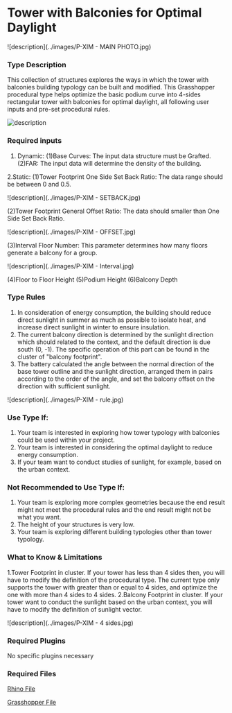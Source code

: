 # Tower with Balconies for Optimal Daylight

![description](../images/P-XIM - MAIN PHOTO.jpg)

<!-- ![description of image](/XIM-GSAPP-Fa20/src/images/P-XIM - MAIN PHOTO.jpg) -->

### Type Description 

This collection of structures explores the ways in which the tower with balconies building typology can be built and modified. This Grasshopper procedural type helps optimize the basic podium curve into 4-sides rectangular tower with balconies for optimal daylight, all following user inputs and pre-set procedural rules.

![description](../images/P-BATTERY.png)

<!-- ![description of image](/XIM-GSAPP-Fa20/src/images/P-BATTERY.png) -->

### Required inputs 

1. Dynamic: 
(1)Base Curves: The input data structure must be Grafted.
(2)FAR: The input data will determine the density of the building.

2.Static: 
(1)Tower Footprint One Side Set Back Ratio: The data range should be between 0 and 0.5.

![description](../images/P-XIM - SETBACK.jpg)

<!-- ![description of image](/XIM-GSAPP-Fa20/src/images/P-XIM - SETBACK.jpg) -->

(2)Tower Footprint General Offset Ratio: The data should smaller than One Side Set Back Ratio.

![description](../images/P-XIM - OFFSET.jpg)

<!-- ![description of image](/XIM-GSAPP-Fa20/src/images/P-XIM - OFFSET.jpg) -->

(3)Interval Floor Number: This parameter determines how many floors generate a balcony for a group.

![description](../images/P-XIM - Interval.jpg)

<!-- ![description of image](/XIM-GSAPP-Fa20/src/images/P-XIM - Interval.jpg) -->

(4)Floor to Floor Height
(5)Podium Height
(6)Balcony Depth

### Type Rules 

1. In consideration of energy consumption, the building should reduce direct sunlight in summer as much as possible to isolate heat, and increase direct sunlight in winter to ensure insulation.
2. The current balcony direction is determined by the sunlight direction which should related to the context, and the default direction is due south (0, -1). The specific operation of this part can be found in the cluster of "balcony footprint".
3. The battery calculated the angle between the normal direction of the base tower outline and the sunlight direction, arranged them in pairs according to the order of the angle, and set the balcony offset on the direction with sufficient sunlight.

![description](../images/P-XIM - rule.jpg)

<!-- ![description of image](/XIM-GSAPP-Fa20/src/images/P-XIM - rule.jpg) -->

### Use Type If: 

1. Your team is interested in exploring how tower typology with balconies could be used within your project.
2. Your team is interested in considering the optimal daylight to reduce energy consumption.
3. If your team want to conduct studies of sunlight, for example, based on the urban context.

### Not Recommended to Use Type If:

1. Your team is exploring more complex geometries because the end result might not meet the procedural rules and the end result might not be what you want.
2. The height of your structures is very low.
3. Your team is exploring different building typologies other than tower typology.

### What to Know & Limitations 

1.Tower Footprint in cluster. If your tower has less than 4 sides then, you will have to modify the definition of the procedural type. The current type only supports the tower with greater than or equal to 4 sides, and optimize the one with more than 4 sides to 4 sides.
2.Balcony Footprint in cluster. If your tower want to conduct the sunlight based on the urban context, you will have to modify the definition of sunlight vector.

![description](../images/P-XIM - 4 sides.jpg)

<!-- ![description of image](/XIM-GSAPP-Fa20/src/images/P-XIM - 4 sides.jpg) -->

### Required Plugins 

No specific plugins necessary

### Required Files

[Rhino File](https://github.com/YuanEleanorLiu/XIM-GSAPP-Fa20/raw/main/src/types/Tower_with_Balconies/Tower%20with%20Balconies%20for%20Optimal%20Daylight.3dm)

[Grasshopper File](https://github.com/YuanEleanorLiu/XIM-GSAPP-Fa20/raw/main/src/types/Tower_with_Balconies/Tower%20with%20Balconies%20for%20Optimal%20Daylight.gh)
